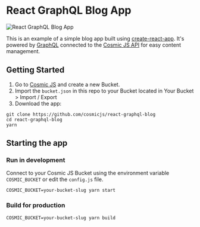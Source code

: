 # React GraphQL Blog App
![React GraphQL Blog App](https://cosmicjs.imgix.net/f3f05580-4107-11e7-8d6b-a1a75699efdb-cosmicjs-graphql.jpg)

This is an example of a simple blog app built using [create-react-app](https://github.com/facebookincubator/create-react-app). It's powered by [GraphQL](http://graphql.org/) connected to the [Cosmic JS API](https://cosmicjs.com/) for easy content management.

## Getting Started
1. Go to [Cosmic JS](https://cosmicjs.com/) and create a new Bucket.
2. Import the `bucket.json` in this repo to your Bucket located in Your Bucket > Import / Export
3. Download the app:
```
git clone https://github.com/cosmicjs/react-graphql-blog
cd react-graphql-blog
yarn
```
## Starting the app
### Run in development
Connect to your Cosmic JS Bucket using the environment variable `COSMIC_BUCKET` or edit the `config.js` file.
```
COSMIC_BUCKET=your-bucket-slug yarn start
```
### Build for production
```
COSMIC_BUCKET=your-bucket-slug yarn build
```
